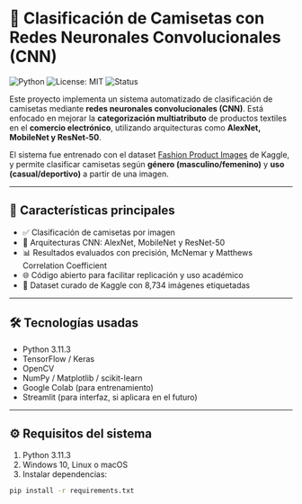 # 👕 Clasificación de Camisetas con Redes Neuronales Convolucionales (CNN)

![Python](https://img.shields.io/badge/Python-3.11.3-blue?logo=python)
![License: MIT](https://img.shields.io/badge/License-MIT-green.svg)
![Status](https://img.shields.io/badge/Estado-En%20Desarrollo-orange)

Este proyecto implementa un sistema automatizado de clasificación de camisetas mediante **redes neuronales convolucionales (CNN)**. Está enfocado en mejorar la **categorización multiatributo** de productos textiles en el **comercio electrónico**, utilizando arquitecturas como **AlexNet, MobileNet y ResNet-50**.

El sistema fue entrenado con el dataset [Fashion Product Images](https://www.kaggle.com/datasets) de Kaggle, y permite clasificar camisetas según **género (masculino/femenino)** y **uso (casual/deportivo)** a partir de una imagen.

---

## 📌 Características principales

- ✅ Clasificación de camisetas por imagen
- 🧠 Arquitecturas CNN: AlexNet, MobileNet y ResNet-50
- 📊 Resultados evaluados con precisión, McNemar y Matthews Correlation Coefficient
- 🌐 Código abierto para facilitar replicación y uso académico
- 📂 Dataset curado de Kaggle con 8,734 imágenes etiquetadas

---

## 🛠️ Tecnologías usadas

- Python 3.11.3
- TensorFlow / Keras
- OpenCV
- NumPy / Matplotlib / scikit-learn
- Google Colab (para entrenamiento)
- Streamlit (para interfaz, si aplicara en el futuro)

---

## ⚙️ Requisitos del sistema

1. Python 3.11.3
2. Windows 10, Linux o macOS
3. Instalar dependencias:

```bash
pip install -r requirements.txt

